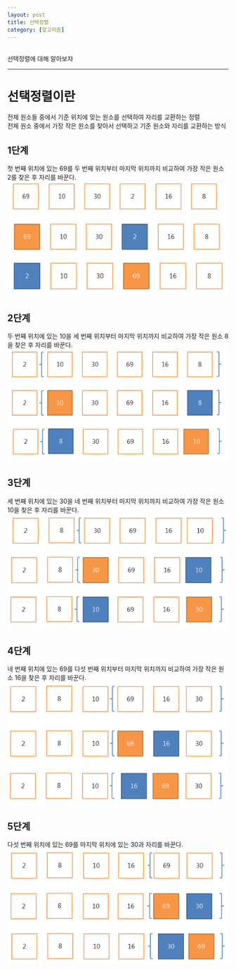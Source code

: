 ```yaml
---
layout: post
title: 선택정렬
category: [알고리즘]
---
```

<br>
선택정렬에 대해 알아보자
<hr>
<!-- more -->

# 선택정렬이란
전체 원소들 중에서 기준 위치에 맞는 원소를 선택하여 자리를 교환하는 정렬  
전체 원소 중에서 가장 작은 원소를 찾아서 선택하고 기준 원소와 자리를 교환하는 방식

## 1단계
첫 번째 위치에 있는 69를 두 번째 위치부터 마지막 위치까지 비교하여 가장 작은 원소 2를 찾은 후 자리를 바꾼다.  
![선택정렬0](/public/img/알고리즘/선택정렬0.png)


## 2단계
두 번째 위치에 있는 10을 세 번째 위치부터 마지막 위치까지 비교하여 가장 작은 원소 8을 찾은 후 자리를 바꾼다.
![선택정렬1](/public/img/알고리즘/선택정렬1.png)


## 3단계
세 번째 위치에 있는 30을 네 번째 위치부터 마지막 위치까지 비교하여 가장 작은 원소 10을 찾은 후 자리를 바꾼다.
![선택정렬2](/public/img/알고리즘/선택정렬2.png)


## 4단계
네 번째 위치에 있는 69를 다섯 번째 위치부터 마지막 위치까지 비교하여 가장 작은 원소 16을 찾은 후 자리를 바꾼다.
![선택정렬3](/public/img/알고리즘/선택정렬3.png)


## 5단계
다섯 번째 위치에 있는 69를 마지막 위치에 있는 30과 자리를 바꾼다.
![선택정렬4](/public/img/알고리즘/선택정렬4.png)
